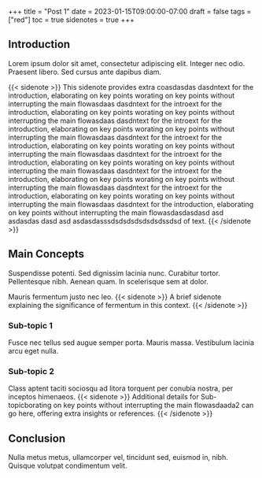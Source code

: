 +++
title = "Post 1"
date = 2023-01-15T09:00:00-07:00
draft = false
tags = ["red"]
toc = true
sidenotes = true
+++

## Introduction

Lorem ipsum dolor sit amet, consectetur adipiscing elit. Integer nec odio. Praesent libero. Sed cursus ante dapibus diam.

{{< sidenote >}}
This sidenote provides extra coasdasdas dasdntext for the introduction, elaborating on key points worating on key points without interrupting the main flowasdaas dasdntext for the introext for the introduction, elaborating on key points worating on key points without interrupting the main flowasdaas dasdntext for the introext for the introduction, elaborating on key points worating on key points without interrupting the main flowasdaas dasdntext for the introext for the introduction, elaborating on key points worating on key points without interrupting the main flowasdaas dasdntext for the introext for the introduction, elaborating on key points worating on key points without interrupting the main flowasdaas dasdntext for the introext for the introduction, elaborating on key points worating on key points without interrupting the main flowasdaas dasdntext for the introext for the introduction, elaborating on key points worating on key points without interrupting the main flowasdaas dasdntext for the introduction, elaborating on key points without interrupting the main flowasdasdasdasd asd asdasdas dasd asd asdasdasssdsdsdsdsdsdsdssdsd of text.
{{< /sidenote >}}

## Main Concepts

Suspendisse potenti. Sed dignissim lacinia nunc. Curabitur tortor. Pellentesque nibh. Aenean quam. In scelerisque sem at dolor.

Mauris fermentum justo nec leo. {{< sidenote >}}
A brief sidenote explaining the significance of fermentum in this context.
{{< /sidenote >}}

### Sub-topic 1

Fusce nec tellus sed augue semper porta. Mauris massa. Vestibulum lacinia arcu eget nulla.

### Sub-topic 2

Class aptent taciti sociosqu ad litora torquent per conubia nostra, per inceptos himenaeos. {{< sidenote >}}
Additional details for Sub-topicborating on key points without interrupting the main flowasdaada2 can go here, offering extra insights or references.
{{< /sidenote >}}

## Conclusion

Nulla metus metus, ullamcorper vel, tincidunt sed, euismod in, nibh. Quisque volutpat condimentum velit.
